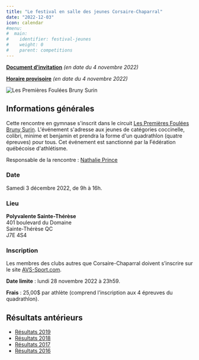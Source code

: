 ```yaml
---
title: "Le festival en salle des jeunes Corsaire-Chaparral"
date: "2022-12-03"
icon: calendar
#menu:
#  main:
#    identifier: festival-jeunes
#    weight: 0
#    parent: competitions
---
```


[**Document d’invitation**](https://assets.corsaire-chaparral.org/competitions/2022/document-technique-festival-des-jeunes-coch-2022.pdf) _(en date du 4 novembre 2022)_

[**Horaire provisoire**](https://assets.corsaire-chaparral.org/competitions/2022/horaire-prelim-festival-des-jeunes-coch-2022.pdf) _(en date du 4 novembre 2022)_

![Les Premières Foulées Bruny Surin](/img/logo-premieres-foulees-bruny-surin.jpg)

## Informations générales

Cette rencontre en gymnase s'inscrit dans le circuit [Les Premières Foulées Bruny Surin](http://www.athletisme-quebec.ca/evenements-en-gymnase). L'événement s'adresse aux jeunes de catégories coccinelle, colibri, minime et benjamin et prendra la forme d'un quadrathlon (quatre épreuves) pour tous. Cet événement est sanctionné par la Fédération québécoise d'athlétisme.

Responsable de la rencontre : [Nathalie Prince](mailto:nathalie.prince1@videotron.ca)

### Date

Samedi 3 décembre 2022, de 9h à 16h.

### Lieu

**Polyvalente Sainte-Thérèse**  
401 boulevard du Domaine  
Sainte-Thérèse QC  
J7E 4S4

### Inscription

Les membres des clubs autres que Corsaire-Chaparral doivent s’inscrire sur le site [AVS-Sport.com](https://avs-sport.com/).

**Date limite** : lundi 28 novembre 2022 à 23h59.

**Frais** : 25,00$ par athlète (comprend l’inscription aux 4 épreuves du quadrathlon).

## Résultats antérieurs

- [Résultats 2019](https://assets.corsaire-chaparral.org/competitions/2019/resultats-festival-jeunes-coch-2019.pdf)
- [Résultats 2018](https://avs-sport.com/comp_main.php?comp=331)
- [Résultats 2017](/resultats/2017/festival-en-salle-pour-jeunes/)
- [Résultats 2016](https://assets.corsaire-chaparral.org/competitions/2016/resultats-festival-en-salle-coch-2016.pdf)

